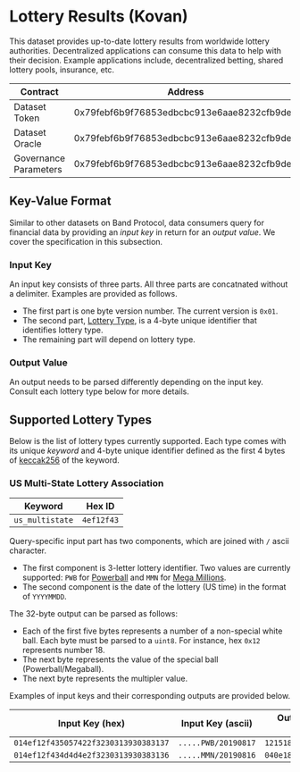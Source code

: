# Lottery Results (Kovan)

This dataset provides up-to-date lottery results from worldwide lottery authorities. Decentralized applications can consume this data to help with their decision. Example applications include, decentralized betting, shared lottery pools, insurance, etc.

| Contract              | Address                                    |
| --------------------- | ------------------------------------------ |
| Dataset Token         | 0x79febf6b9f76853edbcbc913e6aae8232cfb9de9 |
| Dataset Oracle        | 0x79febf6b9f76853edbcbc913e6aae8232cfb9de9 |
| Governance Parameters | 0x79febf6b9f76853edbcbc913e6aae8232cfb9de9 |

## Key-Value Format

Similar to other datasets on Band Protocol, data consumers query for financial data by providing an _input key_ in return for an _output value_. We cover the specification in this subsection.

### Input Key

An input key consists of three parts. All three parts are concatnated without a delimiter. Examples are provided as follows.

- The first part is one byte version number. The current version is `0x01`.
- The second part, [Lottery Type](#supported-lottery-types), is a 4-byte unique identifier that identifies lottery type.
- The remaining part will depend on lottery type.

### Output Value

An output needs to be parsed differently depending on the input key. Consult each lottery type below for more details.

## Supported Lottery Types

Below is the list of lottery types currently supported. Each type comes with its unique _keyword_ and 4-byte unique identifier defined as the first 4 bytes of [keccak256](https://emn178.github.io/online-tools/keccak_256.html) of the keyword.

### US Multi-State Lottery Association

| Keyword         | Hex ID     |
| --------------- | ---------- |
| `us_multistate` | `4ef12f43` |

Query-specific input part has two components, which are joined with `/` ascii character.

- The first component is 3-letter lottery identifier. Two values are currently supported: `PWB` for [Powerball](https://powerball.com) and `MMN` for [Mega Millions](https://www.megamillions.com/).
- The second component is the date of the lottery (US time) in the format of `YYYYMMDD`.

The 32-byte output can be parsed as follows:

- Each of the first five bytes represents a number of a non-special white ball. Each byte must be parsed to a `uint8`. For instance, hex `0x12` represents number 18.
- The next byte represents the value of the special ball (Powerball/Megaball).
- The next byte represents the multipler value.

Examples of input keys and their corresponding outputs are provided below.

| Input Key (hex)                      | Input Key (ascii)   | Output Value (hex)   |
| ------------------------------------ | ------------------- | -------------------- |
| `014ef12f435057422f3230313930383137` | `.....PWB/20190817` | `1215181e3c1403....` |
| `014ef12f434d4d4e2f3230313930383136` | `.....MMN/20190816` | `040e181a2e0e02....` |
